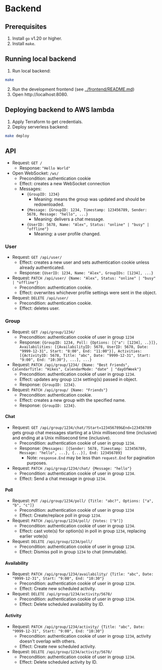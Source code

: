 # Backend

## Prerequisites

1. Install `go` v1.20 or higher.
2. Install `make`.

## Running local backend

1. Run local backend:
```sh
make
```
2. Run the development frontend (see [../frontend/README.md](../frontend/README.md))
2. Open http://localhost:8080.

## Deploying backend to AWS lambda

1. Apply Terraform to get credentials.
2. Deploy serverless backend:
```sh
make deploy
```

## API
- Request: `GET /`
  - Response: `"Hello World"`
- Open WebSocket: `/ws/`
  - Precondition: authentication cookie
  - Effect: creates a new WebSocket connection
  - Messages:
    - `{GroupID: 1234}`
      - Meaning: means the group was updated and should be redownloaded.
    - `{Message: {GroupID: 1234, Timestamp: 123456789, Sender: 5678, Message: "hello", ...}`
      - Meaning: delivers a chat message.
    - `{UserID: 5678, Name: "Alex", Status: "online" | "busy" | "offline"}`
      - Meaning: a user profile changed.

### User
- Request: `GET /api/user/`
  - Effect: creates a new user and sets authentication cookie unless already authenticated.
  - Response: `{UserID: 1234, Name: "Alex", GroupIDs: [1234], ...}`
- Request: `PATCH /api/user/ {Name: "Alex", Status: "online" | "busy" | "offline"}`
  - Precondition: authentication cookie.
  - Effect: overwrites whichever profile settings were sent in the object.
- Request: `DELETE /api/user/`
  - Precondition: authentication cookie.
  - Effect: deletes user.

### Group
- Request: `GET /api/group/1234/`
  - Precondition: authentication cookie of user in group `1234`
  - Response: `{GroupID: 1234, Poll: {Options: [{"a": [1234], ..}]}, Availabilities: [{AvailabilityID: 5678, UserID: 5678, Date: "9999-12-31", Start: "8:00", End: "11:00"}], Activities: [{ActivityID: 5678, Title: "abc", Date: "9999-12-31", Start: "9:00", End: "10:30"}, ...], ...}`
- Request: `PATCH /api/group/1234/ {Name: "Best Friends", CalendarTitle: "Hikes", CalendarMode: "date" | "dayOfWeek"}`
  - Precondition: authentication cookie of user in group `1234`.
  - Effect: updates any group `1234` setting(s) passed in object.
  - Response: `{GroupID: 1234}`.
- Request: `PATCH /api/group/ {Name: "Friends"}`
  - Precondition: authentication cookie.
  - Effect: creates a new group with the specified name.
  - Response: `{GroupID: 1234}`.

#### Chat
- Request: `GET /api/group/1234/chat/?Start=123456789&End=123456789` gets group chat messages starting at a Unix millisecond time (inclusive) and ending at a Unix millisecond time (inclusive).
  - Precondition: authentication cookie of user in group `1234`.
  - Response: `{Messages: [{Sender: 5678, Timestamp: 123456789, Message: "hello", ...}, {...}], End: 123456789}`
    - Note: `response.End` may be less than `request.End` for pagination purposes.
- Request: `PATCH /api/group/1234/chat/ {Message: "hello"}`
  - Precondition: authentication cookie of user in group `1234`.
  - Effect: Send a chat message in group `1234`.

#### Poll
- Request: `PUT /api/group/1234/poll/ {Title: "abc?", Options: ["a", "b", "c"]}`
  - Precondition: authentication cookie of user in group `1234`
  - Effect: Create/replace poll in group `1234`.
- Request: `PATCH /api/group/1234/poll/ {Votes: ["b"]}`
  - Precondition: authentication cookie of user in group `1234`.
  - Effect: cast vote(s) for option(s) in poll in group `1234`, replacing earlier vote(s)
- Request: `DELETE /api/group/1234/poll/`
  - Precondition: authentication cookie of user in group `1234`.
  - Effect: Dismiss poll in group `1234` to chat (immutable).

#### Availability
- Request: `PATCH /api/group/1234/availability/ {Title: "abc", Date: "9999-12-31", Start: "9:00", End: "10:30"}`
  - Precondition: authentication cookie of user in group `1234`.
  - Effect: Create new scheduled activity.
- Request: `DELETE /api/group/1234/activity/5678/`
  - Precondition: authentication cookie of user in group `1234`.
  - Effect: Delete scheduled availability by ID.

#### Activity
- Request: `PATCH /api/group/1234/activity/ {Title: "abc", Date: "9999-12-31", Start: "9:00", End: "10:30"}`
  - Precondition: authentication cookie of user in group `1234`, activity doesn't overlap with others.
  - Effect: Create new scheduled activity.
- Request: `DELETE /api/group/1234/activity/5678/`
  - Precondition: authentication cookie of user in group `1234`.
  - Effect: Delete scheduled activity by ID.